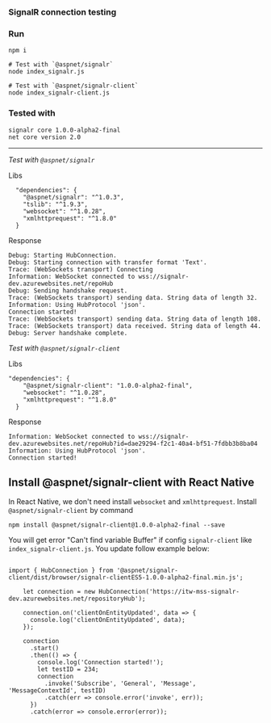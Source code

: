 ### SignalR connection testing

### Run
```
npm i

# Test with `@aspnet/signalr`
node index_signalr.js

# Test with `@aspnet/signalr-client`
node index_signalr-client.js
```

### Tested with 
```
signalr core 1.0.0-alpha2-final
net core version 2.0
```
---------

*Test with `@aspnet/signalr`*

Libs
```
  "dependencies": {
    "@aspnet/signalr": "^1.0.3",
    "tslib": "^1.9.3",
    "websocket": "^1.0.28",
    "xmlhttprequest": "^1.8.0"
  }
```

Response
```
Debug: Starting HubConnection.
Debug: Starting connection with transfer format 'Text'.
Trace: (WebSockets transport) Connecting
Information: WebSocket connected to wss://signalr-dev.azurewebsites.net/repoHub
Debug: Sending handshake request.
Trace: (WebSockets transport) sending data. String data of length 32.
Information: Using HubProtocol 'json'.
Connection started!
Trace: (WebSockets transport) sending data. String data of length 108.
Trace: (WebSockets transport) data received. String data of length 44.
Debug: Server handshake complete.
```

*Test with `@aspnet/signalr-client`*

Libs
```
"dependencies": {
    "@aspnet/signalr-client": "1.0.0-alpha2-final",
    "websocket": "^1.0.28",
    "xmlhttprequest": "^1.8.0"
  }
```

Response
```
Information: WebSocket connected to wss://signalr-dev.azurewebsites.net/repoHub?id=dae29294-f2c1-40a4-bf51-7fdbb3b8ba04
Information: Using HubProtocol 'json'.
Connection started!
```

## Install @aspnet/signalr-client with React Native
In React Native, we don't need install `websocket` and `xmlhttprequest`. Install `@aspnet/signalr-client` by command
```
npm install @aspnet/signalr-client@1.0.0-alpha2-final --save
```
You will get error "Can't find variable Buffer" if config `signalr-client` like `index_signalr-client.js`. You update follow example below:
```

import { HubConnection } from '@aspnet/signalr-client/dist/browser/signalr-clientES5-1.0.0-alpha2-final.min.js';

    let connection = new HubConnection('https://itw-mss-signalr-dev.azurewebsites.net/repositoryHub');

    connection.on('clientOnEntityUpdated', data => {
      console.log('clientOnEntityUpdated', data);
    });

    connection
      .start()
      .then(() => {
        console.log('Connection started!');
        let testID = 234;
        connection
          .invoke('Subscribe', 'General', 'Message', 'MessageContextId', testID)
          .catch(err => console.error('invoke', err));
      })
      .catch(error => console.error(error));
```

